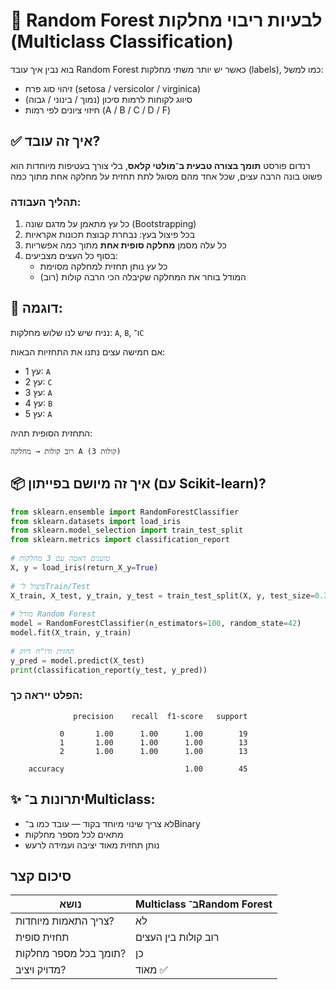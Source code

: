 # 🎯 Random Forest לבעיות ריבוי מחלקות (Multiclass Classification)
  
בוא נבין איך עובד Random Forest כאשר יש יותר משתי מחלקות (labels), כמו למשל:
- זיהוי סוג פרח (setosa / versicolor / virginica)
- סיווג לקוחות לרמות סיכון (נמוך / בינוני / גבוה)
- חיזוי ציונים לפי רמות (A / B / C / D / F)
  
## ✅ איך זה עובד?
  
רנדום פורסט **תומך בצורה טבעית ב־מולטי קלאס**, בלי צורך בעטיפות מיוחדות
הוא פשוט בונה הרבה עצים, שכל אחד מהם מסוגל לתת תחזית על מחלקה אחת מתוך כמה
  
### תהליך העבודה:
1. כל עץ מתאמן על מדגם שונה (Bootstrapping)
2. בכל פיצול בעץ: נבחרת קבוצת תכונות אקראיות
3. כל עלה מסמן **מחלקה סופית אחת** מתוך כמה אפשריות
4. בסוף כל העצים מצביעים:
   - כל עץ נותן תחזית למחלקה מסוימת
   - המודל בוחר את המחלקה שקיבלה הכי הרבה קולות (רוב)
  
  
## 🔢 דוגמה:
נניח שיש לנו שלוש מחלקות: `A`, `B`, ו־`C`
  
אם חמישה עצים נתנו את התחזיות הבאות:
- עץ 1: `A`
- עץ 2: `C`
- עץ 3: `A`
- עץ 4: `B`
- עץ 5: `A`
  
התחזית הסופית תהיה:
```
רוב קולות → מחלקה A (3 קולות)
```
  
## 📦 איך זה מיושם בפייתון (עם Scikit-learn)?
  
```python
from sklearn.ensemble import RandomForestClassifier
from sklearn.datasets import load_iris
from sklearn.model_selection import train_test_split
from sklearn.metrics import classification_report
  
# טוענים דאטה עם 3 מחלקות
X, y = load_iris(return_X_y=True)
  
# פיצול ל־Train/Test
X_train, X_test, y_train, y_test = train_test_split(X, y, test_size=0.3, random_state=42)
  
# מודל Random Forest
model = RandomForestClassifier(n_estimators=100, random_state=42)
model.fit(X_train, y_train)
  
# תחזית ודו"ח דיוק
y_pred = model.predict(X_test)
print(classification_report(y_test, y_pred))
```
  
### הפלט ייראה כך:
```
              precision    recall  f1-score   support
  
           0       1.00      1.00      1.00        19
           1       1.00      1.00      1.00        13
           2       1.00      1.00      1.00        13
  
    accuracy                           1.00        45
```
  
## ✨ יתרונות ב־Multiclass:
  
- לא צריך שינוי מיוחד בקוד — עובד כמו ב־Binary
- מתאים לכל מספר מחלקות
- נותן תחזית מאוד יציבה ועמידה לרעש
  
  
## סיכום קצר
  
| נושא | Multiclass ב־Random Forest |
|------|----------------------------|
| צריך התאמות מיוחדות? | לא |
| תחזית סופית | רוב קולות בין העצים |
| תומך בכל מספר מחלקות? | כן |
| מדויק ויציב? | מאוד ✅ |
  
  
  